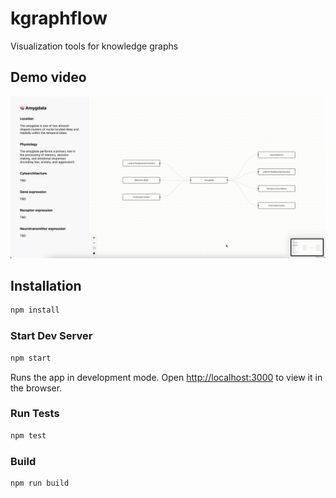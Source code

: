 # kgraphflow
Visualization tools for knowledge graphs

## Demo video

![Demo video](./public/kgraphflow-demo.gif)

## Installation

```sh
npm install
```

### Start Dev Server

```sh
npm start
```

Runs the app in development mode. Open [http://localhost:3000](http://localhost:3000) to view it in the browser.

### Run Tests

```sh
npm test
```

### Build

```sh
npm run build
```
